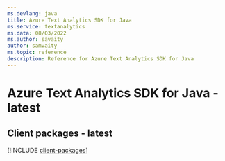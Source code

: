 ```yaml
---
ms.devlang: java
title: Azure Text Analytics SDK for Java
ms.service: textanalytics
ms.data: 08/03/2022
ms.author: savaity
author: samvaity
ms.topic: reference
description: Reference for Azure Text Analytics SDK for Java
---
```

# Azure Text Analytics SDK for Java - latest

## Client packages - latest
[!INCLUDE [client-packages](text-analytics-client-index.md)]